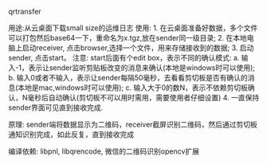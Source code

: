 qrtransfer

用途:从云桌面下载small size的运维日志
使用:
    1. 在云桌面准备好数据，多个文件可以打包然后base64一下，重命名为x.tgz,放在sender同一级目录;
    2. 在本地电脑上启动receiver, 点击browser,选择一个文件，用来存储接收到的数据;
    3. 启动sender, 点击start。 注意: start后面有个edit box，表示不同的确认模式:
        a. 输入-1，表示让sender监听剪贴板改变的消息来确认(本地是windows时可以使用);
        b. 输入0或者不输入，表示让sender每隔50毫秒，去看看剪切板是否有确认的消息(本地是mac,windows时可以使用);
        c. 输入大于0的数N，表示不依赖剪切板确认，N毫秒后自动确认(剪切板不可以用时需用，需要使用者仔细设置)
    4. 一直保持sender界面可见直到接收完成.

原理:
    sender端将数据显示为二维码，receiver截屏识别二维码，然后通过剪切板通知识别完成，如此反复，直到接收完成

编译依赖: libpnl, libqrencode, 微信的二维码识别opencv扩展

